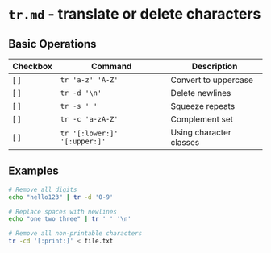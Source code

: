 <!-- ---
!-- title: ./.cheat-sheets/os/linux/commands/tr.md
!-- author: ywatanabe
!-- date: 2024-11-14 16:39:57
!-- --- -->


# `tr.md` - translate or delete characters

## Basic Operations

| Checkbox | Command | Description |
|----------|---------|-------------|
| [ ] | `tr 'a-z' 'A-Z'` | Convert to uppercase |
| [ ] | `tr -d '\n'` | Delete newlines |
| [ ] | `tr -s ' '` | Squeeze repeats |
| [ ] | `tr -c 'a-zA-Z'` | Complement set |
| [ ] | `tr '[:lower:]' '[:upper:]'` | Using character classes |

## Examples
```bash
# Remove all digits
echo "hello123" | tr -d '0-9'

# Replace spaces with newlines
echo "one two three" | tr ' ' '\n'

# Remove all non-printable characters
tr -cd '[:print:]' < file.txt
```


